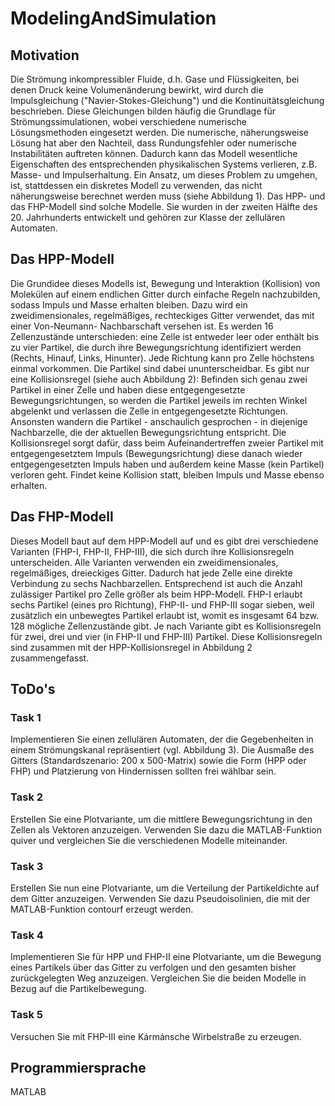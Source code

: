 # ModelingAndSimulation

## Motivation
Die Strömung inkompressibler Fluide, d.h. Gase und Flüssigkeiten, bei denen Druck keine Volumenänderung bewirkt, wird durch die Impulsgleichung ("Navier-Stokes-Gleichung") und die Kontinuitätsgleichung beschrieben. Diese Gleichungen bilden häufig die Grundlage für Strömungssimulationen, wobei verschiedene numerische Lösungsmethoden eingesetzt werden. Die numerische, näherungsweise Lösung hat aber den Nachteil, dass Rundungsfehler oder numerische Instabilitäten auftreten können. Dadurch kann das Modell wesentliche Eigenschaften des entsprechenden physikalischen Systems verlieren, z.B. Masse- und Impulserhaltung. Ein Ansatz, um dieses Problem zu umgehen, ist, stattdessen ein diskretes Modell zu verwenden, das nicht näherungsweise berechnet werden muss (siehe Abbildung 1). Das HPP- und das FHP-Modell sind solche Modelle. Sie wurden in der zweiten Hälfte des 20. Jahrhunderts entwickelt und gehören zur Klasse der zellulären Automaten.

## Das HPP-Modell
Die Grundidee dieses Modells ist, Bewegung und Interaktion (Kollision) von Molekülen auf einem endlichen Gitter durch einfache Regeln nachzubilden, sodass Impuls und Masse erhalten bleiben. Dazu wird ein zweidimensionales, regelmäßiges, rechteckiges Gitter verwendet, das mit einer Von-Neumann- Nachbarschaft versehen ist. Es werden 16 Zellenzustände unterschieden: eine Zelle ist entweder leer oder enthält bis zu vier Partikel, die durch ihre Bewegungsrichtung identifiziert werden (Rechts, Hinauf, Links, Hinunter). Jede Richtung kann pro Zelle höchstens einmal vorkommen. Die Partikel sind dabei ununterscheidbar. Es gibt nur eine Kollisionsregel (siehe auch Abbildung 2): Befinden sich genau zwei Partikel in einer Zelle und haben diese entgegengesetzte Bewegungsrichtungen, so werden die Partikel jeweils im rechten Winkel abgelenkt und verlassen die Zelle in entgegengesetzte Richtungen. Ansonsten wandern die Partikel - anschaulich gesprochen - in diejenige Nachbarzelle, die der aktuellen Bewegungsrichtung entspricht. Die Kollisionsregel sorgt dafür, dass beim Aufeinandertreffen zweier Partikel mit entgegengesetztem Impuls (Bewegungsrichtung) diese danach wieder entgegengesetzten Impuls haben und außerdem keine Masse (kein Partikel) verloren geht. Findet keine Kollision statt, bleiben Impuls und Masse ebenso erhalten.

## Das FHP-Modell
Dieses Modell baut auf dem HPP-Modell auf und es gibt drei verschiedene Varianten (FHP-I, FHP-II, FHP-III), die sich durch ihre Kollisionsregeln unterscheiden. Alle Varianten verwenden ein zweidimensionales, regelmäßiges, dreieckiges Gitter. Dadurch hat jede Zelle eine direkte Verbindung zu sechs Nachbarzellen. Entsprechend ist auch die Anzahl zulässiger Partikel pro Zelle größer als beim HPP-Modell. FHP-I erlaubt sechs Partikel (eines pro Richtung), FHP-II- und FHP-III sogar sieben, weil zusätzlich ein unbewegtes Partikel erlaubt ist, womit es insgesamt 64 bzw. 128 mögliche Zellenzustände gibt. Je nach Variante gibt es Kollisionsregeln für zwei, drei und vier (in FHP-II und FHP-III) Partikel. Diese Kollisionsregeln sind zusammen mit der HPP-Kollisionsregel in Abbildung 2 zusammengefasst.  


## ToDo's
### Task 1
Implementieren Sie einen zellulären Automaten, der die Gegebenheiten in einem Strömungskanal repräsentiert (vgl. Abbildung 3). Die Ausmaße des Gitters (Standardszenario: 200 x 500-Matrix) sowie die Form (HPP oder FHP) und Platzierung von Hindernissen sollten frei wählbar sein.

### Task 2
Erstellen Sie eine Plotvariante, um die mittlere Bewegungsrichtung in den Zellen als Vektoren anzuzeigen. Verwenden Sie dazu die MATLAB-Funktion quiver und vergleichen Sie die verschiedenen Modelle miteinander.

### Task 3
Erstellen Sie nun eine Plotvariante, um die Verteilung der Partikeldichte auf dem Gitter anzuzeigen. Verwenden Sie dazu Pseudoisolinien, die mit der MATLAB-Funktion contourf erzeugt werden.

### Task 4
Implementieren Sie für HPP und FHP-II eine Plotvariante, um die Bewegung eines Partikels über das Gitter zu verfolgen und den gesamten bisher zurückgelegten Weg anzuzeigen. Vergleichen Sie die beiden Modelle in Bezug auf die Partikelbewegung.

### Task 5
Versuchen Sie mit FHP-III eine Kármánsche Wirbelstraße zu erzeugen.

## Programmiersprache
MATLAB
